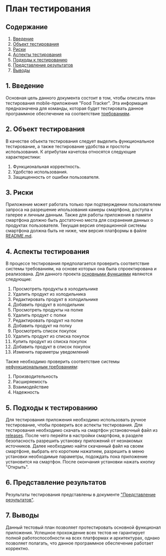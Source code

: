 # План тестирования  
## Содержание    

1. [Введение](#par1) 
2. [Объект тестирования](#par2)
3. [Риски](#par3)
4. [Аспекты тестирования](#par4)
5. [Подходы к тестированию](#par5)
6. [Представление результатов](#par6)
7. [Выводы](#par7)

## <a name="par1">1. Введение</a>
Основная цель данного документа состоит в том, чтобы описать план тестирования mobile-приложения "Food Tracker". 
Эта информация предназначена для команды, которая будет тестировать данное программное обеспечение на соответствие [требованиям](SRS.md).

## <a name="par2">2. Объект тестирования</a>
В качестве объекта тестирования следует выделить функциональное тестирование, а также тестирование удобства и простоты использования. 
К атрибутам качетсва относятся следующие характеристики:
1. Функциональная корректность.
2. Удобство использования.
3. Защищенность от ошибки пользователя.

## <a name="par3">3. Риски</a>
Приложение может работать только при подтверждении пользователем запроса на разрешение ипользования камеры смартфона, доступа к галерее и личным данным. 
Также для работы приложения в памяти смартфона должно быть достаточно места для сохранения данных о продуктах пользователя. Текущая версия
операционной системы смартфона должна быть не ниже, чем версия платформы в файле [README.md](../README.md).

## <a name="par4">4. Аспекты тестирования</a>
В процессе тестирования предполагается проверить соответствие системы требованиям, на основе которых она была спроектирована и 
реализована. Для данного проекта [основными функциями](SRS.md#par3.1.1) являются следующие:
1. Просмотреть продукты  в холодильнике
2. Удалить продукт из холодильника
3. Редактировать продукт в холодильнике
4. Добавить продукт в холодильник
5. Просмотреть продукты  на полке
6. Удалить продукт с полки
7. Редактировать продукт на полке
8. Добавить продукт на полку
9. Просмотреть список покупок
10. Удалить продукт из списка покупок
11. Купить продукт из списка покупок
12. Добавить продукт в список покупок
13. Изменить параметры уведомлений
      
Также необходимо проверить соответствие системы [нефункциональным требованиям](SRS.md#par3.2.1):  
1. Производительность
2. Расширяемость
3. Взаимодействие
4. Надежность

## <a name="par5">5. Подходы к тестированию</a>
Для тестирования приложения необходимо использовать ручное тестирование, чтобы проверить все аспекты тестирования. 
Для тестирования необходимо скачать на смартфон установочный файл из [releases](https://github.com/PavelBogdevich/Food-Tracker/releases). 
После чего перейти в настройки смартфона, в разделе безопасность разрешить установку приложений от незнакомых источников. Далее необходимо найти скачанный файл на своем смартфоне, 
выбрать его коротким нажатием, разрешить в меню установки необходимые параметры, подождать пока приложение установится на смартфон. После окончания установки нажать кнопку "Открыть". 

## <a name="par6">6. Представление результатов</a>
Результаты тестирования представлены в документе ["Представление результатов"](TestResults.md).
## <a name="par7">7. Выводы</a>
Данный тестовый план позволяет протестировать основной функционал приложения. Успешное прохождение всех тестов не гарантирует 
полной работоспособности на всех платформах и архитектурах, однако позволяет полагать, что данное программное обеспечение работает корректно.
